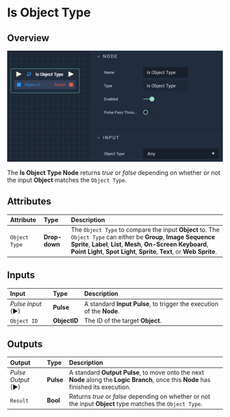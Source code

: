 # Is Object Type

## Overview

![The Is Object Type Node.](../../.gitbook/assets/isobjecttype.png)

The **Is Object Type Node** returns *true* or *false* depending on whether or not the input **Object** matches the `Object Type`.

## Attributes

| Attribute | Type | Description |
| :--- | :--- | :--- |
| `Object Type` | **Drop-down** | The `Object Type` to compare the input **Object** to. The `Object Type` can either be **Group**, **Image Sequence Sprite**, **Label**, **List**, **Mesh**, **On-Screen Keyboard**, **Point Light**, **Spot Light**, **Sprite**, **Text**, or **Web Sprite**. |

## Inputs

| Input | Type | Description |
| :--- | :--- | :--- |
| _Pulse Input_ \(►\) | **Pulse** | A standard **Input Pulse**, to trigger the execution of the **Node**. |
| `Object ID` | **ObjectID** | The ID of the target **Object**. |

## Outputs

| Output | Type | Description |
| :--- | :--- | :--- |
| _Pulse Output_ \(►\) | **Pulse** | A standard **Output Pulse**, to move onto the next **Node** along the **Logic Branch**, once this **Node** has finished its execution. |
| `Result` | **Bool** | Returns *true* or *false* depending on whether or not the input **Object** type matches the `Object Type`. |

